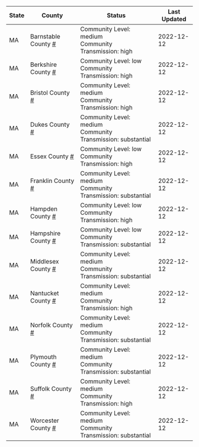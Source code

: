 State | County | Status | Last Updated
--- | --- | --- | --- 
MA | Barnstable County <a href="#barnstable_county">#</a> | <a name="barnstable_county"></a>Community Level: medium<br/>Community Transmission: high | 2022-12-12
MA | Berkshire County <a href="#berkshire_county">#</a> | <a name="berkshire_county"></a>Community Level: low<br/>Community Transmission: high | 2022-12-12
MA | Bristol County <a href="#bristol_county">#</a> | <a name="bristol_county"></a>Community Level: medium<br/>Community Transmission: high | 2022-12-12
MA | Dukes County <a href="#dukes_county">#</a> | <a name="dukes_county"></a>Community Level: medium<br/>Community Transmission: substantial | 2022-12-12
MA | Essex County <a href="#essex_county">#</a> | <a name="essex_county"></a>Community Level: low<br/>Community Transmission: high | 2022-12-12
MA | Franklin County <a href="#franklin_county">#</a> | <a name="franklin_county"></a>Community Level: medium<br/>Community Transmission: substantial | 2022-12-12
MA | Hampden County <a href="#hampden_county">#</a> | <a name="hampden_county"></a>Community Level: low<br/>Community Transmission: high | 2022-12-12
MA | Hampshire County <a href="#hampshire_county">#</a> | <a name="hampshire_county"></a>Community Level: low<br/>Community Transmission: substantial | 2022-12-12
MA | Middlesex County <a href="#middlesex_county">#</a> | <a name="middlesex_county"></a>Community Level: medium<br/>Community Transmission: substantial | 2022-12-12
MA | Nantucket County <a href="#nantucket_county">#</a> | <a name="nantucket_county"></a>Community Level: medium<br/>Community Transmission: high | 2022-12-12
MA | Norfolk County <a href="#norfolk_county">#</a> | <a name="norfolk_county"></a>Community Level: medium<br/>Community Transmission: substantial | 2022-12-12
MA | Plymouth County <a href="#plymouth_county">#</a> | <a name="plymouth_county"></a>Community Level: medium<br/>Community Transmission: substantial | 2022-12-12
MA | Suffolk County <a href="#suffolk_county">#</a> | <a name="suffolk_county"></a>Community Level: medium<br/>Community Transmission: high | 2022-12-12
MA | Worcester County <a href="#worcester_county">#</a> | <a name="worcester_county"></a>Community Level: medium<br/>Community Transmission: substantial | 2022-12-12
